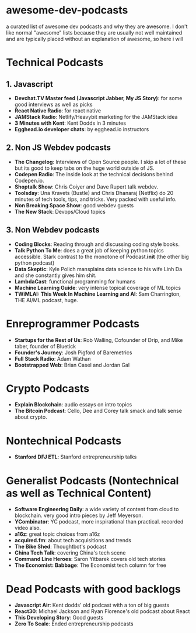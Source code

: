 # awesome-dev-podcasts
a curated list of awesome dev podcasts and why they are awesome. I don't like normal "awesome" lists because they are usually not well maintained and are typically placed without an explanation of awesome, so here i will

# Technical Podcasts

## 1. Javascript

- **Devchat.TV Master feed (Javascript Jabber, My JS Story)**: for some good interviews as well as picks
- **React Native Radio**: for react native
- **JAMStack Radio**: Netlify/Heavybit marketing for the JAMStack idea
- **3 Minutes with Kent**: Kent Dodds in 3 minutes
- **Egghead.io developer chats**: by egghead.io instructors

## 2. Non JS Webdev podcasts

- **The Changelog**: Interviews of Open Source people. I skip a lot of these but its good to keep tabs on the huge world outside of JS.
- **Codepen Radio**: The inside look at the technical decisions behind Codepen.io.
- **Shoptalk Show**: Chris Coiyer and Dave Rupert talk webdev.
- **Toolsday**: Una Kravets (Bustle) and Chris Dhanaraj (Netflix) do 20 minutes of tech tools, tips, and tricks. Very packed with useful info.
- **Non Breaking Space Show**: good webdev guests
- **The New Stack**: Devops/Cloud topics

## 3. Non Webdev podcasts

- **Coding Blocks**: Reading through and discussing coding style books.
- **Talk Python To Me**: does a great job of keeping python topics accessible. Stark contrast to the monotone of Podcast.__init__ (the other big python podcast)
- **Data Skeptic**: Kyle Polich mansplains data science to his wife Linh Da and she constantly gives him shit.
- **LambdaCast**: functional programming for humans
- **Machine Learning Guide**: very intense topical coverage of ML topics
- **TWiMLAI: This Week In Machine Learning and AI**: Sam Charrington, THE AI/ML podcast, huge.

# Enreprogrammer Podcasts

- **Startups for the Rest of Us**: Rob Walling, Cofounder of Drip, and Mike taber, founder of Bluetick
- **Founder's Journey**: Josh Pigford of Baremetrics
- **Full Stack Radio**: Adam Wathan
- **Bootstrapped Web**: Brian Casel and Jordan Gal

# Crypto Podcasts

- **Explain Blockchain**: audio essays on intro topics
- **The Bitcoin Podcast**: Cello, Dee and Corey talk smack and talk sense about crypto.

# Nontechnical Podcasts

- **Stanford DFJ ETL**: Stanford entrepreneurship talks

# Generalist Podcasts (Nontechnical as well as Technical Content)

- **Software Engineering Daily**: a wide variety of content from cloud to blockchain. very good intro pieces by Jeff Meyerson.
- **YCombinator**: YC podcast, more inspirational than practical. recorded video also.
- **a16z**: great topic choices from a16z
- **acquired.fm**: about tech acquisitions and trends
- **The Bike Shed**: Thoughtbot's podcast
- **China Tech Talk**: covering China's tech scene
- **Command Line Heroes**: Saron Yitbarek covers old tech stories
- **The Economist: Babbage**: The Economist tech column for free


# Dead Podcasts with good backlogs

- **Javascript Air**: Kent dodds' old podcast with a ton of big guests
- **React30**: Michael Jackson and Ryan Florence's old podcast about React
- **This Developing Story**: Good guests
- **Zero To Scale**: Ended entrepreneurship podcasts

